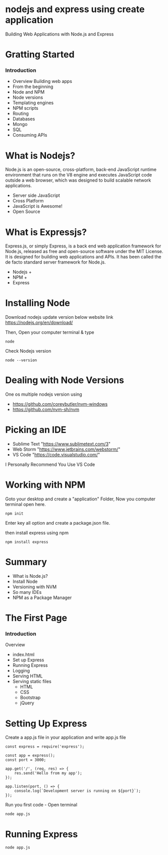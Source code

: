# nodejs and express using create application
Building Web Applications with Node.js and Express

# Gratting Started

### Introduction
- Overview
Building web apps
- From the beginning
- Node and NPM
- Node versions
- Templating engines
- NPM scripts
- Routing
- Databases
 - Mongo
 - SQL
- Consuming APIs 

# What is Nodejs?
Node.js is an open-source, cross-platform, back-end JavaScript runtime environment that runs on the V8 engine and executes JavaScript code outside a web browser, which was designed to build scalable network applications.

- Server side JavaScript
- Cross Platform
- JavaScript is Awesome!
- Open Source

# What is Expressjs?
Express.js, or simply Express, is a back end web application framework for Node.js, released as free and open-source software under the MIT License. It is designed for building web applications and APIs. It has been called the de facto standard server framework for Node.js.

- Nodejs +
- NPM +
- Express

# Installing Node
Download nodejs update version below website link
https://nodejs.org/en/download/

Then, Open your computer terminal & type
```
node
```

Check Nodejs version
```
node --version
```

# Dealing with Node Versions
One os multiple nodejs version using
- https://github.com/coreybutler/nvm-windows
- https://github.com/nvm-sh/nvm

# Picking an IDE
- Sublime Text "https://www.sublimetext.com/3"
- Web Storm "https://www.jetbrains.com/webstorm/"
- VS Code "https://code.visualstudio.com/"

I Personally Recommend You Use VS Code

# Working with NPM
Goto your desktop and create a "application" Folder, Now you computer terminal open here.
```
npm init
```
Enter key all option and create a package.json file.

then install express using npm

```
npm install express
```

# Summary
- What is Node.js?
- Install Node
- Versioning with NVM
- So many IDEs
- NPM as a Package Manager

# The First Page
### Introduction
Overview
- index.html
 - Set up Express
 - Running Express
 - Logging
 - Serving HTML
 - Serving static files
   - HTML
   - CSS
   - Bootstrap
   - jQuery

# Setting Up Express
Create a app.js file in your application and write app.js file
```
const express = require('express');

const app = express();
const port = 3000;

app.get('/', (req, res) => {
    res.send('Hello from my app');
});

app.listen(port, () => {
    console.log(`Development server is running on ${port}`);
});
```

Run you first code - Open terminal
```
node app.js
```

# Running Express
```
node app.js
```